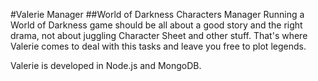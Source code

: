 #Valerie Manager
##World of Darkness Characters Manager
Running a World of Darkness game should be all about a good story and the right drama, not about juggling Character Sheet and other stuff. That's where Valerie comes to deal with this tasks and leave you free to plot legends.

Valerie is developed in Node.js and MongoDB.